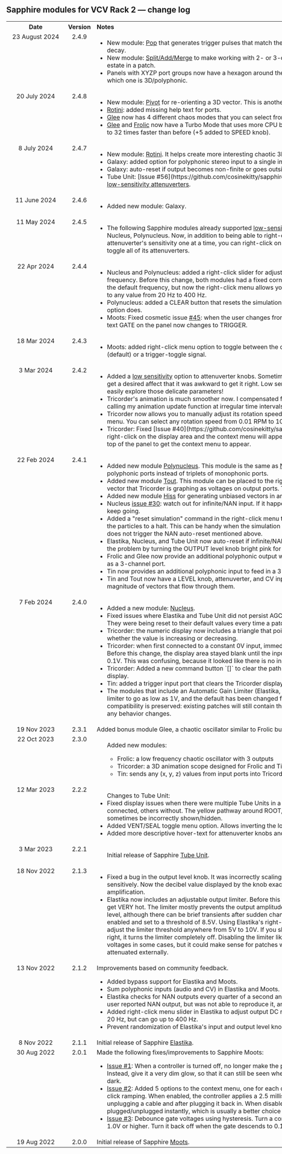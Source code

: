## Sapphire modules for VCV Rack 2 &mdash; change log

<table style="width:1000px;">

<tr valign="top">
<th align="center" style="width:140px;" width="140">Date</th>
<th align="center">Version</th>
<th align="left">Notes</th>
</tr>

<tr valign="top">
<td align="center">23 August 2024</td>
<td align="center">2.4.9</td>
<td align="left">
    <ul>
        <li>New module: <a href="Pop.md">Pop</a> that generates trigger pulses that match the statistical timing of radioactive decay.</li>
        <li>New module: <a href="SplitAddMerge.md">Split/Add/Merge</a> to make working with 2- or 3-channel signals use less real estate in a patch.</li>
        <li>Panels with XYZP port groups now have a hexagon around the P port to make it easier to spot which one is 3D/polyphonic.</li>
    </ul>
</td>
</tr>

<tr valign="top">
<td align="center">20 July 2024</td>
<td align="center">2.4.8</td>
<td align="left">
    <ul>
        <li>New module: <a href="Pivot.md">Pivot</a> for re-orienting a 3D vector. This is another chaos toy.</li>
        <li><a href="Rotini.md">Rotini</a>: added missing help text for ports.</li>
        <li><a href="Glee.md">Glee</a> now has 4 different chaos modes that you can select from the context menu.</li>
        <li><a href="Glee.md">Glee</a> and <a href="Frolic.md">Frolic</a> now have a Turbo Mode that uses more CPU but allows the oscillators to go up to 32 times faster than before (+5 added to SPEED knob).</li>
    </ul>
</td>
</tr>

<tr valign="top">
<td align="center">8 July 2024</td>
<td align="center">2.4.7</td>
<td align="left">
    <ul>
        <li>New module: <a href="Rotini.md">Rotini</a>. It helps create more interesting chaotic 3D vector signals for fun CV.</li>
        <li>Galaxy: added option for polyphonic stereo input to a single input port (L or R).</li>
        <li>Galaxy: auto-reset if output becomes non-finite or goes outside 100&nbsp;V absolute value.</li>
        <li>Tube Unit: [Issue #56](https://github.com/cosinekitty/sapphire/issues/56) - added support for <a href="LowSensitivityAttenuverterKnobs.md">low-sensitivity attenuverters</a>.
    </ul>
</td>
</tr>

<tr valign="top">
<td align="center">11 June 2024</td>
<td align="center">2.4.6</td>
<td align="left">
    <ul>
        <li>Added new module: Galaxy.</li>
    </ul>
</td>
</tr>

<tr valign="top">
<td align="center">11 May 2024</td>
<td align="center">2.4.5</td>
<td align="left">
    <ul>
        <li>The following Sapphire modules already supported <a href="LowSensitivityAttenuverterKnobs.md">low-sensitivity attenuverters</a>: Elastika, Nucleus, Polynucleus. Now, in addition to being able to right-click and toggle each attenuverter's sensitivity one at a time, you can right-click on any of the above modules to toggle all of its attenuverters.</li>
    </ul>
</td>
</tr>

<tr valign="top">
<td align="center">22 Apr 2024</td>
<td align="center">2.4.4</td>
<td align="left">
    <ul>
        <li>Nucleus and Polynucleus: added a right-click slider for adjusting the DC reject filter's corner frequency. Before this change, both modules had a fixed corner frequency of 30&nbsp;Hz. This is still the default frequency, but now the right-click menu allows you to change the corner frequency to any value from 20&nbsp;Hz to 400&nbsp;Hz.</li>
        <li>Polynucleus: added a CLEAR button that resets the simulation, just like the right-click menu option does.</li>
        <li>Moots: Fixed cosmetic issue <a href="https://github.com/cosinekitty/sapphire/issues/45">#45</a>: when the user changes from gate mode to trigger mode, the text GATE on the panel now changes to TRIGGER.</li>
    </ul>
</td>
</tr>

<tr valign="top">
<td align="center">18 Mar 2024</td>
<td align="center">2.4.3</td>
<td align="left">
    <ul>
        <li>Moots: added right-click menu option to toggle between the control port using a gate signal (default) or a trigger-toggle signal.</li>
    </ul>
</td>
</tr>


<tr valign="top">
<td align="center">3 Mar 2024</td>
<td align="center">2.4.2</td>
<td align="left">
    <ul>
        <li>Added a <a href="LowSensitivityAttenuverterKnobs.md">low sensitivity</a> option to attenuverter knobs. Sometimes the adjustments were so tiny to get a desired affect that it was awkward to get it right. Low sensitivity mode allows you to more easily explore those delicate parameters!</li>
        <li>Tricorder's animation is much smoother now. I compensated for jitter caused by VCV Rack calling my animation update function at irregular time intervals.</li>
        <li>Tricorder now allows you to manually adjust its rotation speed using the right-click context menu. You can select any rotation speed from 0.01 RPM to 100 RPM.</li>
        <li>Tricorder: Fixed [Issue #40](https://github.com/cosinekitty/sapphire/issues/40): now you can right-click on the display area and the context menu will appear. Before, you had to click on the top of the panel to get the context menu to appear.</li>
    </ul>
</td>
</tr>

<tr valign="top">
<td align="center">22 Feb 2024</td>
<td align="center">2.4.1</td>
<td align="left">
    <ul>
        <li>Added new module <a href="Polynucleus.md">Polynucleus</a>. This module is the same as <a href="Nucleus.md">Nucleus</a>, only with 3-channel polyphonic ports instead of triplets of monophonic ports.</li>
        <li>Added new module <a href="Tout.md">Tout</a>. This module can be placed to the right of a Tricoder to provide the vector that Tricorder is graphing as voltages on output ports. Tout is the inverse of <a href="Tin.md">Tin</a>.</li>
        <li>Added new module <a href="Hiss.md">Hiss</a> for generating unbiased vectors in an N-dimensional space.</li>
        <li>Nucleus <a href="https://github.com/cosinekitty/sapphire/issues/30">issue #30</a>: watch out for infinite/NAN input. If it happens, reset the internal state and keep going.</li>
        <li>Added a "reset simulation" command in the right-click menu that allows you to manually bring the particles to a halt. This can be handy when the simulation gets out of control in a way that does not trigger the NAN auto-reset mentioned above.</li>
        <li>Elastika, Nucleus, and Tube Unit now auto-reset if infinite/NAN output is detected, and indicate the problem by turning the OUTPUT level knob bright pink for 1 second, every time it happens.</li>
        <li>Frolic and Glee now provide an additional polyphonic output with the entire vector represented as a 3-channel port.</li>
        <li>Tin now provides an additional polyphonic input to feed in a 3-channel (X, Y, Z) input vector.</li>
        <li>Tin and Tout now have a LEVEL knob, attenuverter, and CV input. This allows them to adjust the magnitude of vectors that flow through them.</li>
    </ul>
</td>
</tr>

<tr valign="top">
<td align="center">7 Feb 2024</td>
<td align="center">2.4.0</td>
<td align="left">
    <ul>
        <li>Added a new module: <a href="Nucleus.md">Nucleus</a>.</li>
        <li>Fixed issues where Elastika and Tube Unit did not persist AGC level or DC reject frequency. They were being reset to their default values every time a patch was loaded.</li>
        <li>Tricorder: the numeric display now includes a triangle that points up or down, depending on whether the value is increasing or decreasing.</li>
        <li>Tricorder: when first connected to a constant 0V input, immediately refresh the coordinate axes. Before this change, the display area stayed blank until the input voltage changed by more than 0.1V. This was confusing, because it looked like there is no input signal!</li>
        <li>Tricorder: Added a new command button `[]` to clear the path and start over with a fresh display.</li>
        <li>Tin: added a trigger input port that clears the Tricorder display.</li>
        <li>The modules that include an Automatic Gain Limiter (Elastika, Tube Unit, Nucleus) now allow the limiter to go as low as 1V, and the default has been changed from 8.5V to 4V. Backward compatibility is preserved: existing patches will still contain their original AGC settings, without any behavior changes.</li>
    </ul>
</td>
</tr>

<tr valign="top">
<td align="center">19 Nov 2023</td>
<td align="center">2.3.1</td>
<td align="left">
    Added bonus module Glee, a chaotic oscillator similar to Frolic but with a different 3D shape.
</td>
</tr>

<tr valign="top">
<td align="center">22 Oct 2023</td>
<td align="center">2.3.0</td>
<td align="left">
<ul>
    Added new modules:
    <ul>
        <li>Frolic: a low frequency chaotic oscillator with 3 outputs</li>
        <li>Tricorder: a 3D animation scope designed for Frolic and Tin</li>
        <li>Tin: sends any (x, y, z) values from input ports into Tricorder</li>
    </ul>
</ul>
</td>
</tr>

<tr valign="top">
<td align="center">12 Mar 2023</td>
<td align="center">2.2.2</td>
<td align="left">
<ul>
    Changes to Tube Unit:
    <li>Fixed display issues when there were multiple Tube Units in a patch, some with audio connected, others without. The yellow pathway around ROOT, DECAY, and ANGLE would sometimes be incorrectly shown/hidden.</li>
    <li>Added VENT/SEAL toggle menu option. Allows inverting the logic for the gate input.</li>
    <li>Added more descriptive hover-text for attenuverter knobs and CV input ports.</li>
</ul>
</td>
</tr>

<tr valign="top">
<td align="center">3 Mar 2023</td>
<td align="center">2.2.1</td>
<td align="left">
<ul>
    Initial release of Sapphire <a href="TubeUnit.md">Tube Unit</a>.
</ul>
</td>
</tr>

<tr valign="top">
<td align="center">18 Nov 2022</td>
<td align="center">2.1.3</td>
<td align="left">
<ul>
    <li>
        Fixed a bug in the output level knob.
        It was incorrectly scaling the output level far too sensitively.
        Now the decibel value displayed by the knob exactly matches its actual amplification.
    </li>
    <li>
        Elastika now includes an adjustable output limiter.
        Before this was added, output levels could get VERY hot.
        The limiter mostly prevents the output amplitude from exceeding an adjustable level,
        although there can be brief transients after sudden changes.
        By default, the limiter is enabled and set to a threshold of 8.5V.
        Using Elastika's right-click context menu, you can adjust the limiter
        threshold anywhere from 5V to 10V. If you slide the limiter all the way
        to the right, it turns the limiter completely off.
        Disabling the limiter like this can result in extreme output voltages in
        some cases, but it could make sense for patches where Elastika's output
        is attenuated externally.
    </li>
</ul>
</td>
</tr>

<tr valign="top">
<td align="center">13 Nov 2022</td>
<td align="center">2.1.2</td>
<td align="left">
Improvements based on community feedback.
<ul>
    <li>Added bypass support for Elastika and Moots.</li>
    <li>Sum polyphonic inputs (audio and CV) in Elastika and Moots.</li>
    <li>Elastika checks for NAN outputs every quarter of a second and auto-recovers if found. (One user reported NAN output, but was not able to reproduce it, and I haven't see it happen yet.)</li>
    <li>Added right-click menu slider in Elastika to adjust output DC reject corner frequency. Default is 20 Hz, but can go up to 400 Hz.</li>
    <li>Prevent randomization of Elastika's input and output level knobs.</li>
</ul>
</td>
</tr>

<tr valign="top">
<td align="center">8 Nov 2022</td>
<td align="center">2.1.1</td>
<td align="left">
Initial release of Sapphire <a href="Elastika.md">Elastika</a>.
</td>
</tr>

<tr valign="top">
<td align="center">30 Aug 2022</td>
<td align="center">2.0.1</td>
<td align="left">
Made the following fixes/improvements to Sapphire Moots:
<ul>
    <li>
        <a href="https://github.com/cosinekitty/sapphire/issues/1">Issue #1</a>:
        When a controller is turned off, no longer make the push-button
        completely dark. Instead, give it a very dim glow, so that it can still
        be seen when the room brightness is very dark.
    </li>
    <li>
        <a href="https://github.com/cosinekitty/sapphire/issues/2">Issue #2</a>:
        Added 5 options to the context menu, one for each controller, to
        enable/distable anti-click ramping. When enabled, the controller applies
        a 2.5 millisecond linear ramp before unplugging a cable and after plugging it back in.
        When disabled, the cable is plugged/unplugged instantly, which is usually
        a better choice for control voltages.
    </li>
    <li>
        <a href="https://github.com/cosinekitty/sapphire/issues/3">Issue #3</a>:
        Debounce gate voltages using hysteresis.
        Turn a controller on when its gate reaches 1.0V or higher.
        Turn it back off when the gate descends to 0.1V or lower.
    </li>
</ul>
</td>
</tr>

<tr valign="top">
<td align="center">19 Aug 2022</td>
<td align="center">2.0.0</td>
<td align="left">
Initial release of Sapphire <a href="Moots.md">Moots</a>.
</td>
</tr>

</table>
